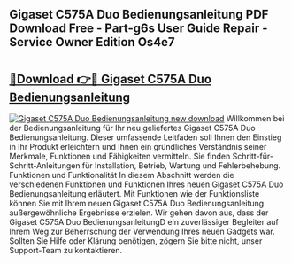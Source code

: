 ## Gigaset C575A Duo Bedienungsanleitung PDF Download Free - Part-g6s User Guide Repair - Service Owner Edition Os4e7

# <h2><a href="http://df0gqcm.blite.top/?on=Gigaset+C575A+Duo+Bedienungsanleitung">🔗Download 👉🔴 Gigaset C575A Duo Bedienungsanleitung</a></h2>

[![Gigaset C575A Duo Bedienungsanleitung new download](https://i.imgur.com/lujVjoI.png)](http://df0gqcm.blite.top/?on=Gigaset+C575A+Duo+Bedienungsanleitung)
Willkommen bei der Bedienungsanleitung für Ihr neu geliefertes Gigaset C575A Duo Bedienungsanleitung. Dieser umfassende Leitfaden soll Ihnen den Einstieg in Ihr Produkt erleichtern und Ihnen ein gründliches Verständnis seiner Merkmale, Funktionen und Fähigkeiten vermitteln. Sie finden Schritt-für-Schritt-Anleitungen für Installation, Betrieb, Wartung und Fehlerbehebung. Funktionen und Funktionalität In diesem Abschnitt werden die verschiedenen Funktionen und Funktionen Ihres neuen Gigaset C575A Duo Bedienungsanleitung erläutert. Mit Funktionen wie der Funktionsliste können Sie mit Ihrem neuen Gigaset C575A Duo Bedienungsanleitung außergewöhnliche Ergebnisse erzielen. Wir gehen davon aus, dass der Gigaset C575A Duo BedienungsanleitungD ein zuverlässiger Begleiter auf Ihrem Weg zur Beherrschung der Verwendung Ihres neuen Gadgets war. Sollten Sie Hilfe oder Klärung benötigen, zögern Sie bitte nicht, unser Support-Team zu kontaktieren.
